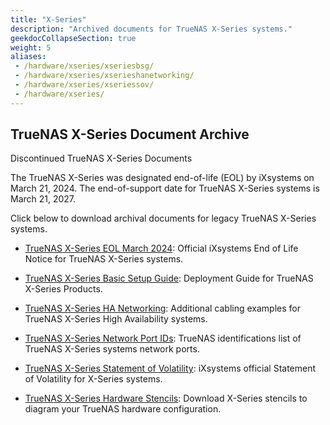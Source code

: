 ```yaml
---
title: "X-Series"
description: "Archived documents for TrueNAS X-Series systems."
geekdocCollapseSection: true
weight: 5
aliases:
 - /hardware/xseries/xseriesbsg/
 - /hardware/xseries/xserieshanetworking/
 - /hardware/xseries/xseriessov/
 - /hardware/xseries/
---
```


## TrueNAS X-Series Document Archive

Discontinued TrueNAS X-Series Documents

The TrueNAS X-Series was designated end-of-life (EOL) by iXsystems on March 21, 2024.
The end-of-support date for TrueNAS X-Series systems is March 21, 2027.

Click below to download archival documents for legacy TrueNAS X-Series systems.

* <a href="https://www.truenas.com/docs/files/XSeriesEOL.pdf" download>TrueNAS X-Series EOL March 2024</a>: Official iXsystems End of Life Notice for TrueNAS X-Series systems.

* <a href="https://www.truenas.com/docs/files/XSeriesBSG1.91.pdf" download>TrueNAS X-Series Basic Setup Guide</a>: Deployment Guide for TrueNAS X-Series Products.

* <a href="https://www.truenas.com/docs/files/XSeriesHANetworking1.0.pdf" download>TrueNAS X-Series HA Networking</a>: Additional cabling examples for TrueNAS X-Series High Availability systems.

* <a href="https://www.truenas.com/docs/files/XSeriesNetworkPortIDs.pdf" download>TrueNAS X-Series Network Port IDs</a>: TrueNAS identifications list of TrueNAS X-Series systems network ports.

* <a href="https://www.truenas.com/docs/files/x-series-sov.pdf" download>TrueNAS X-Series Statement of Volatility</a>: iXsystems official Statement of Volatility for X-Series systems.

* <a href="https://www.truenas.com/docs/files/truenasxmodels.vssx" download>TrueNAS X-Series Hardware Stencils</a>: Download X-Series stencils to diagram your TrueNAS hardware configuration.

